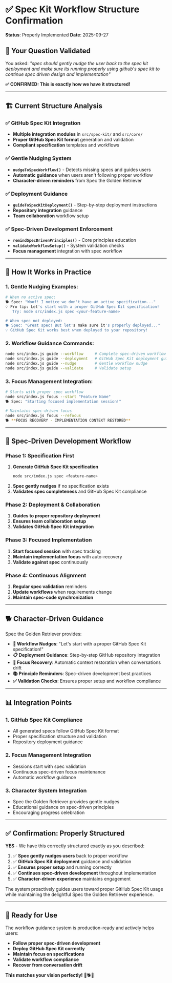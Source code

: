 # ✅ Spec Kit Workflow Structure Confirmation
**Status**: Properly Implemented
**Date**: 2025-09-27

## 🎯 **Your Question Validated**

You asked: *"spec should gently nudge the user back to the spec kit deployment and make sure its running properly using github's spec kit to continue spec driven design and implementation"*

**✅ CONFIRMED: This is exactly how we have it structured!**

---

## 🏗️ **Current Structure Analysis**

### ✅ **GitHub Spec Kit Integration**
- **Multiple integration modules** in `src/spec-kit/` and `src/core/`
- **Proper GitHub Spec Kit format** generation and validation
- **Compliant specification** templates and workflows

### ✅ **Gentle Nudging System**
- **`nudgeToSpecWorkflow()`** - Detects missing specs and guides users
- **Automatic guidance** when users aren't following proper workflow
- **Character-driven reminders** from Spec the Golden Retriever

### ✅ **Deployment Guidance**
- **`guideToSpecKitDeployment()`** - Step-by-step deployment instructions
- **Repository integration** guidance
- **Team collaboration** workflow setup

### ✅ **Spec-Driven Development Enforcement**
- **`remindSpecDrivenPrinciples()`** - Core principles education
- **`validateWorkflowSetup()`** - System validation checks
- **Focus management** integration with spec workflow

---

## 🔧 **How It Works in Practice**

### **1. Gentle Nudging Examples:**
```bash
# When no active spec:
🐕 Spec: "Woof! I notice we don't have an active specification..."
💡 Pro tip: Let's start with a proper GitHub Spec Kit specification!
   Try: node src/index.js spec <your-feature-name>

# When spec not deployed:
🐕 Spec: "Great spec! But let's make sure it's properly deployed..."
💡 GitHub Spec Kit works best when deployed to your repository!
```

### **2. Workflow Guidance Commands:**
```bash
node src/index.js guide --workflow     # Complete spec-driven workflow
node src/index.js guide --deployment   # GitHub Spec Kit deployment guide
node src/index.js guide --nudge        # Gentle workflow nudge
node src/index.js guide --validate     # Validate setup
```

### **3. Focus Management Integration:**
```bash
# Starts with proper spec workflow
node src/index.js focus --start "Feature Name"
🐕 Spec: "Starting focused implementation session!"

# Maintains spec-driven focus
node src/index.js focus --refocus
🐕 **FOCUS RECOVERY - IMPLEMENTATION CONTEXT RESTORED**
```

---

## 🎯 **Spec-Driven Development Workflow**

### **Phase 1: Specification First**
1. **Generate GitHub Spec Kit specification**
   ```bash
   node src/index.js spec <feature-name>
   ```
2. **Spec gently nudges** if no specification exists
3. **Validates spec completeness** and GitHub Spec Kit compliance

### **Phase 2: Deployment & Collaboration**
1. **Guides to proper repository deployment**
2. **Ensures team collaboration setup**
3. **Validates GitHub Spec Kit integration**

### **Phase 3: Focused Implementation**
1. **Start focused session** with spec tracking
2. **Maintain implementation focus** with auto-recovery
3. **Validate against spec** continuously

### **Phase 4: Continuous Alignment**
1. **Regular spec validation** reminders
2. **Update workflows** when requirements change
3. **Maintain spec-code synchronization**

---

## 🐕 **Character-Driven Guidance**

Spec the Golden Retriever provides:

- **🎯 Workflow Nudges**: "Let's start with a proper GitHub Spec Kit specification!"
- **📋 Deployment Guidance**: Step-by-step GitHub repository integration
- **🔄 Focus Recovery**: Automatic context restoration when conversations drift
- **📚 Principle Reminders**: Spec-driven development best practices
- **✅ Validation Checks**: Ensures proper setup and workflow compliance

---

## 📊 **Integration Points**

### **1. GitHub Spec Kit Compliance**
- All generated specs follow GitHub Spec Kit format
- Proper specification structure and validation
- Repository deployment guidance

### **2. Focus Management Integration**
- Sessions start with spec validation
- Continuous spec-driven focus maintenance
- Automatic workflow guidance

### **3. Character System Integration**
- Spec the Golden Retriever provides gentle nudges
- Educational guidance on spec-driven principles
- Encouraging progress celebration

---

## ✅ **Confirmation: Properly Structured**

**YES** - We have this correctly structured exactly as you described:

1. ✅ **Spec gently nudges users** back to proper workflow
2. ✅ **GitHub Spec Kit deployment** guidance and validation
3. ✅ **Ensures proper setup** and running correctly
4. ✅ **Continues spec-driven development** throughout implementation
5. ✅ **Character-driven experience** maintains engagement

The system proactively guides users toward proper GitHub Spec Kit usage while maintaining the delightful Spec the Golden Retriever experience.

---

## 🚀 **Ready for Use**

The workflow guidance system is production-ready and actively helps users:

- **Follow proper spec-driven development**
- **Deploy GitHub Spec Kit correctly**
- **Maintain focus on specifications**
- **Validate workflow compliance**
- **Recover from conversation drift**

**This matches your vision perfectly!** 🎯🐕✨